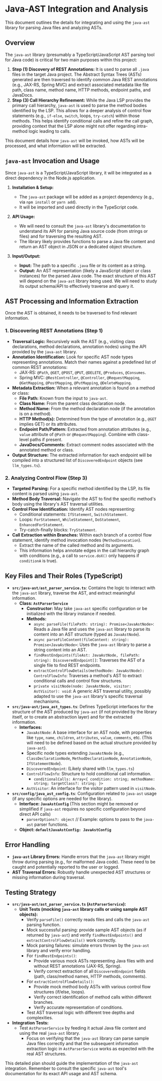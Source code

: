 # Java-AST Integration and Analysis

This document outlines the details for integrating and using the `java-ast` library for parsing Java files and analyzing ASTs. 

## Overview

The `java-ast` library (presumably a TypeScript/JavaScript AST parsing tool for Java code) is critical for two main purposes within this project:

1.  **Step (1) Discovery of REST Annotations:** It is used to parse all `.java` files in the target Java project. The Abstract Syntax Trees (ASTs) generated are then traversed to identify common Java REST annotations (e.g., JAX-RS, Spring MVC) and extract associated metadata like file path, class name, method name, HTTP methods, endpoint paths, and JavaDocs.
2.  **Step (3) Call Hierarchy Refinement:** While the Java LSP provides the primary call hierarchy, `java-ast` is used to parse the method bodies identified by the LSP. This allows for a deeper analysis of control flow statements (e.g., `if-else`, `switch`, loops, `try-catch`) within those methods. This helps identify conditional calls and refine the call graph, providing context that the LSP alone might not offer regarding intra-method logic leading to calls.

This document details how `java-ast` will be invoked, how ASTs will be processed, and what information will be extracted.

## `java-ast` Invocation and Usage

Since `java-ast` is a TypeScript/JavaScript library, it will be integrated as a direct dependency in the Node.js application.

1.  **Installation & Setup:**
    *   The `java-ast` package will be added as a project dependency (e.g., via `npm install` or `yarn add`).
    *   It will be imported and used directly in the TypeScript code.

2.  **API Usage:**
    *   We will need to consult the `java-ast` library's documentation to understand its API for parsing Java source code (from strings or files) and for traversing the resulting AST.
    *   The library likely provides functions to parse a Java file content and return an AST object in JSON or a dedicated object structure.

3.  **Input/Output:**
    *   **Input:** The path to a specific `.java` file or its content as a string.
    *   **Output:** An AST representation (likely a JavaScript object or class instances) for the parsed Java code. The exact structure of this AST will depend on the `java-ast` library being used. We will need to study its output schema/API to effectively traverse and query it.

## AST Processing and Information Extraction

Once the AST is obtained, it needs to be traversed to find relevant information.

### 1. Discovering REST Annotations (Step 1)
*   **Traversal Logic:** Recursively walk the AST (e.g., visiting class declarations, method declarations, annotation nodes) using the API provided by the `java-ast` library.
*   **Annotation Identification:** Look for specific AST node types representing annotations. Match their names against a predefined list of common REST annotations:
    *   JAX-RS: `@Path`, `@GET`, `@POST`, `@PUT`, `@DELETE`, `@Produces`, `@Consumes`.
    *   Spring MVC: `@RestController`, `@Controller`, `@RequestMapping`, `@GetMapping`, `@PostMapping`, `@PutMapping`, `@DeleteMapping`.
*   **Metadata Extraction:** When a relevant annotation is found on a method or class:
    *   **File Path:** Known from the input to `java-ast`.
    *   **Class Name:** From the parent class declaration node.
    *   **Method Name:** From the method declaration node (if the annotation is on a method).
    *   **HTTP Method(s):** Determined from the type of annotation (e.g., `@GET` implies GET) or its attributes.
    *   **Endpoint Path/Pattern:** Extracted from annotation attributes (e.g., `value` attribute of `@Path` or `@RequestMapping`). Combine with class-level paths if present.
    *   **JavaDocs/Comments:** Extract comment nodes associated with the annotated method or class.
*   **Output Structure:** The extracted information for each endpoint will be compiled into a structured list of `DiscoveredEndpoint` objects (see `llm_types.ts`).

### 2. Analyzing Control Flow (Step 3)
*   **Targeted Parsing:** For a specific method identified by the LSP, its file content is parsed using `java-ast`.
*   **Method Body Traversal:** Navigate the AST to find the specific method's body using the library's AST traversal utilities.
*   **Control Flow Identification:** Identify AST nodes representing:
    *   Conditional statements: `IfStatement`, `SwitchStatement`.
    *   Loops: `ForStatement`, `WhileStatement`, `DoStatement`, `EnhancedForStatement`.
    *   Try-catch-finally blocks: `TryStatement`.
*   **Call Extraction within Branches:** Within each branch of a control flow statement, identify method invocation nodes (`MethodInvocation`).
    *   Extract the name of the called method and its arguments.
    *   This information helps annotate edges in the call hierarchy graph with conditions (e.g., a call to `service.doX()` only happens if `conditionA` is true).

## Key Files and Their Roles (TypeScript)

*   **`src/java-ast/ast_parser_service.ts`**: Contains the logic to interact with the `java-ast` library, traverse the AST, and extract meaningful information.
    *   **Class: `AstParserService`**
        *   **Constructor:** May take `java-ast` specific configuration or be initialized with the library instance if needed.
        *   **Methods:**
            *   `async parseFile(filePath: string): Promise<JavaAstNode>`: Reads a Java file and uses the `java-ast` library to parse its content into an AST structure (typed as `JavaAstNode`).
            *   `async parseFileContent(fileContent: string): Promise<JavaAstNode>`: Uses the `java-ast` library to parse a string content into an AST.
            *   `findRestEndpoints(fileAst: JavaAstNode, filePath: string): DiscoveredEndpoint[]`: Traverses the AST of a single file to find REST endpoints.
            *   `extractControlFlowDetails(methodNode: JavaAstNode): ControlFlowInfo`: Traverses a method's AST to extract conditional calls and control flow structures.
            *   `private visitNode(node: JavaAstNode, visitor: AstVisitor): void`: A generic AST traversal utility, possibly adapted to use the `java-ast` library's specific traversal mechanisms.
*   **`src/java-ast/java_ast_types.ts`**: Defines TypeScript interfaces for the structure of the AST produced by `java-ast` (if not provided by the library itself, or to create an abstraction layer) and for the extracted information.
    *   **Interfaces:**
        *   `JavaAstNode`: A base interface for an AST node, with properties like `type`, `name`, `children`, `attributes`, `value`, `comments`, etc. (This will need to be defined based on the actual structure provided by `java-ast`).
        *   Specific node types extending `JavaAstNode` (e.g., `ClassDeclarationNode`, `MethodDeclarationNode`, `AnnotationNode`, `IfStatementNode`).
        *   `DiscoveredEndpoint`: (Likely shared with `llm_types.ts`)
        *   `ControlFlowInfo`: Structure to hold conditional call information.
            *   `conditionalCalls: Array<{ condition: string; methodName: string; targetClass?: string; }>`
        *   `AstVisitor`: An interface for the visitor pattern used in `visitNode`.
*   **`src/config/java_ast_config.ts`**: Configuration related to `java-ast` usage (if any specific options are needed for the library).
    *   **Interface: `JavaAstConfig`** (This section might be removed or simplified if `java-ast` requires no specific configuration beyond direct API calls)
        *   `parserOptions?: object` // Example: options to pass to the `java-ast` parser functions.
    *   **Object: `defaultJavaAstConfig: JavaAstConfig`**

## Error Handling

*   **`java-ast` Library Errors:** Handle errors that the `java-ast` library might throw during parsing (e.g., for malformed Java code). These need to be caught and potentially reported to the user or logged.
*   **AST Traversal Errors:** Robustly handle unexpected AST structures or missing information during traversal.

## Testing Strategy

*   **`src/java-ast/ast_parser_service.ts` (`AstParserService`):**
    *   **Unit Tests (mocking `java-ast` library calls or using sample AST objects):**
        *   Verify `parseFile()` correctly reads files and calls the `java-ast` parsing function.
        *   Mock successful parsing: provide sample AST objects (as if returned by `java-ast`) and verify `findRestEndpoints()` and `extractControlFlowDetails()` work correctly.
        *   Mock parsing failures: simulate errors thrown by the `java-ast` library and verify error handling.
        *   For `findRestEndpoints()`:
            *   Provide various mock ASTs representing Java files with and without REST annotations (JAX-RS, Spring).
            *   Verify correct extraction of all `DiscoveredEndpoint` fields (path, class/method names, HTTP methods, comments).
        *   For `extractControlFlowDetails()`:
            *   Provide mock method body ASTs with various control flow structures (if/else, loops).
            *   Verify correct identification of method calls within different branches.
            *   Verify accurate representation of conditions.
        *   Test AST traversal logic with different tree depths and complexities.
*   **Integration Tests:**
    *   Test `AstParserService` by feeding it actual Java file content and using the real `java-ast` library.
        *   Focus on verifying that the `java-ast` library can parse sample Java files correctly and that the subsequent information extraction logic in `AstParserService` works as expected with the real AST structures.

This detailed plan should guide the implementation of the `java-ast` integration. Remember to consult the specific `java-ast` tool's documentation for its exact API usage and AST schema. 